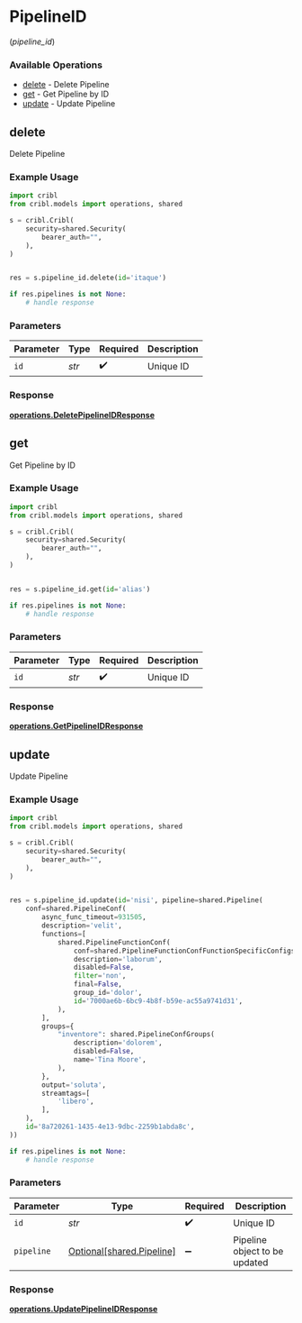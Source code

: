# PipelineID
(*pipeline_id*)

### Available Operations

* [delete](#delete) - Delete Pipeline
* [get](#get) - Get Pipeline by ID
* [update](#update) - Update Pipeline

## delete

Delete Pipeline

### Example Usage

```python
import cribl
from cribl.models import operations, shared

s = cribl.Cribl(
    security=shared.Security(
        bearer_auth="",
    ),
)


res = s.pipeline_id.delete(id='itaque')

if res.pipelines is not None:
    # handle response
```

### Parameters

| Parameter          | Type               | Required           | Description        |
| ------------------ | ------------------ | ------------------ | ------------------ |
| `id`               | *str*              | :heavy_check_mark: | Unique ID          |


### Response

**[operations.DeletePipelineIDResponse](../../models/operations/deletepipelineidresponse.md)**


## get

Get Pipeline by ID

### Example Usage

```python
import cribl
from cribl.models import operations, shared

s = cribl.Cribl(
    security=shared.Security(
        bearer_auth="",
    ),
)


res = s.pipeline_id.get(id='alias')

if res.pipelines is not None:
    # handle response
```

### Parameters

| Parameter          | Type               | Required           | Description        |
| ------------------ | ------------------ | ------------------ | ------------------ |
| `id`               | *str*              | :heavy_check_mark: | Unique ID          |


### Response

**[operations.GetPipelineIDResponse](../../models/operations/getpipelineidresponse.md)**


## update

Update Pipeline

### Example Usage

```python
import cribl
from cribl.models import operations, shared

s = cribl.Cribl(
    security=shared.Security(
        bearer_auth="",
    ),
)


res = s.pipeline_id.update(id='nisi', pipeline=shared.Pipeline(
    conf=shared.PipelineConf(
        async_func_timeout=931505,
        description='velit',
        functions=[
            shared.PipelineFunctionConf(
                conf=shared.PipelineFunctionConfFunctionSpecificConfigs(),
                description='laborum',
                disabled=False,
                filter='non',
                final=False,
                group_id='dolor',
                id='7000ae6b-6bc9-4b8f-b59e-ac55a9741d31',
            ),
        ],
        groups={
            "inventore": shared.PipelineConfGroups(
                description='dolorem',
                disabled=False,
                name='Tina Moore',
            ),
        },
        output='soluta',
        streamtags=[
            'libero',
        ],
    ),
    id='8a720261-1435-4e13-9dbc-2259b1abda8c',
))

if res.pipelines is not None:
    # handle response
```

### Parameters

| Parameter                                                    | Type                                                         | Required                                                     | Description                                                  |
| ------------------------------------------------------------ | ------------------------------------------------------------ | ------------------------------------------------------------ | ------------------------------------------------------------ |
| `id`                                                         | *str*                                                        | :heavy_check_mark:                                           | Unique ID                                                    |
| `pipeline`                                                   | [Optional[shared.Pipeline]](../../models/shared/pipeline.md) | :heavy_minus_sign:                                           | Pipeline object to be updated                                |


### Response

**[operations.UpdatePipelineIDResponse](../../models/operations/updatepipelineidresponse.md)**


